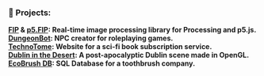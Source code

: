 <h3 align="left">🚧 Projects:</h3>
<b><a href="https://github.com/prontopablo/FIP">FIP</a> & <b><a href="https://github.com/prontopablo/p5.FIP">p5.FIP</a>:</b> Real-time image processing library for Processing and p5.js.<br>
<b><a href="https://github.com/prontopablo/DungeonBot">DungeonBot</a>:</b> NPC creator for roleplaying games.<br>
<b><a href="https://github.com/prontopablo/TechnoTome">TechnoTome</a>:</b> Website for a sci-fi book subscription service.<br>
<b><a href="https://github.com/prontopablo/OpenGL-Final-Project">Dublin in the Desert</a>:</b> A post-apocalyptic Dublin scene made in OpenGL.<br>
<b><a href="https://github.com/prontopablo/EcoBrush-DB">EcoBrush DB</a>:</b> SQL Database for a toothbrush company.<br>
